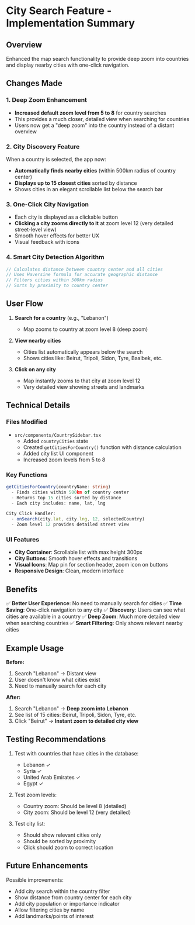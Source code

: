 # City Search Feature - Implementation Summary

## Overview
Enhanced the map search functionality to provide deep zoom into countries and display nearby cities with one-click navigation.

## Changes Made

### 1. **Deep Zoom Enhancement**
- **Increased default zoom level from 5 to 8** for country searches
- This provides a much closer, detailed view when searching for countries
- Users now get a "deep zoom" into the country instead of a distant overview

### 2. **City Discovery Feature**
When a country is selected, the app now:
- **Automatically finds nearby cities** (within 500km radius of country center)
- **Displays up to 15 closest cities** sorted by distance
- Shows cities in an elegant scrollable list below the search bar

### 3. **One-Click City Navigation**
- Each city is displayed as a clickable button
- **Clicking a city zooms directly to it** at zoom level 12 (very detailed street-level view)
- Smooth hover effects for better UX
- Visual feedback with icons

### 4. **Smart City Detection Algorithm**
```typescript
// Calculates distance between country center and all cities
// Uses Haversine formula for accurate geographic distance
// Filters cities within 500km radius
// Sorts by proximity to country center
```

## User Flow

1. **Search for a country** (e.g., "Lebanon")
   - Map zooms to country at zoom level 8 (deep zoom)
   
2. **View nearby cities**
   - Cities list automatically appears below the search
   - Shows cities like: Beirut, Tripoli, Sidon, Tyre, Baalbek, etc.
   
3. **Click on any city**
   - Map instantly zooms to that city at zoom level 12
   - Very detailed view showing streets and landmarks

## Technical Details

### Files Modified
- `src/components/CountrySidebar.tsx`
  - Added `countryCities` state
  - Created `getCitiesForCountry()` function with distance calculation
  - Added city list UI component
  - Increased zoom levels from 5 to 8

### Key Functions
```typescript
getCitiesForCountry(countryName: string)
  - Finds cities within 500km of country center
  - Returns top 15 cities sorted by distance
  - Each city includes: name, lat, lng

City Click Handler:
  - onSearch(city.lat, city.lng, 12, selectedCountry)
  - Zoom level 12 provides detailed street view
```

### UI Features
- **City Container**: Scrollable list with max height 300px
- **City Buttons**: Smooth hover effects and transitions
- **Visual Icons**: Map pin for section header, zoom icon on buttons
- **Responsive Design**: Clean, modern interface

## Benefits

✅ **Better User Experience**: No need to manually search for cities
✅ **Time Saving**: One-click navigation to any city
✅ **Discovery**: Users can see what cities are available in a country
✅ **Deep Zoom**: Much more detailed view when searching countries
✅ **Smart Filtering**: Only shows relevant nearby cities

## Example Usage

**Before:**
1. Search "Lebanon" → Distant view
2. User doesn't know what cities exist
3. Need to manually search for each city

**After:**
1. Search "Lebanon" → **Deep zoom into Lebanon**
2. See list of 15 cities: Beirut, Tripoli, Sidon, Tyre, etc.
3. Click "Beirut" → **Instant zoom to detailed city view**

## Testing Recommendations

1. Test with countries that have cities in the database:
   - Lebanon ✓
   - Syria ✓
   - United Arab Emirates ✓
   - Egypt ✓

2. Test zoom levels:
   - Country zoom: Should be level 8 (detailed)
   - City zoom: Should be level 12 (very detailed)

3. Test city list:
   - Should show relevant cities only
   - Should be sorted by proximity
   - Click should zoom to correct location

## Future Enhancements

Possible improvements:
- Add city search within the country filter
- Show distance from country center for each city
- Add city population or importance indicator
- Allow filtering cities by name
- Add landmarks/points of interest
